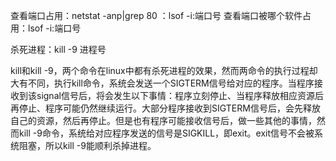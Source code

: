 查看端口占用：netstat -anp|grep 80 
			：lsof -i:端口号
查看端口被哪个软件占用：lsof -i:端口号

杀死进程：kill -9 进程号

kill和kill -9，两个命令在linux中都有杀死进程的效果，然而两命令的执行过程却大有不同，执行kill命令，系统会发送一个SIGTERM信号给对应的程序。当程序接收到该signal信号后，将会发生以下事情：程序立刻停止、当程序释放相应资源后再停止、程序可能仍然继续运行。大部分程序接收到SIGTERM信号后，会先释放自己的资源，然后再停止。但是也有程序可能接收信号后，做一些其他的事情，然而kill -9命令，系统给对应程序发送的信号是SIGKILL，即exit。exit信号不会被系统阻塞，所以kill -9能顺利杀掉进程。


